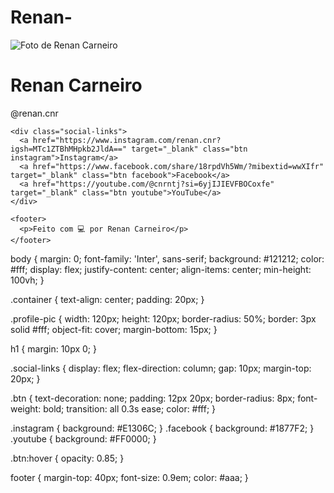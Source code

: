 # Renan-<!DOCTYPE html>
<html lang="pt-BR">
<head>
  <meta charset="UTF-8">
  <meta name="viewport" content="width=device-width, initial-scale=1">
  <title>Renan Carneiro | Redes Sociais</title>
  <link rel="stylesheet" href="style.css">
  <link rel="preconnect" href="https://fonts.googleapis.com">
  <link href="https://fonts.googleapis.com/css2?family=Inter:wght@400;700&display=swap" rel="stylesheet">
</head>
<body>
  <div class="container">
    <img src="renan.jpg" alt="Foto de Renan Carneiro" class="profile-pic">
    <h1>Renan Carneiro</h1>
    <p>@renan.cnr</p>

    <div class="social-links">
      <a href="https://www.instagram.com/renan.cnr?igsh=MTc1ZTBhMHpkb2JldA==" target="_blank" class="btn instagram">Instagram</a>
      <a href="https://www.facebook.com/share/18rpdVh5Wm/?mibextid=wwXIfr" target="_blank" class="btn facebook">Facebook</a>
      <a href="https://youtube.com/@cnrntj?si=6yjIJIEVFBOCoxfe" target="_blank" class="btn youtube">YouTube</a>
    </div>

    <footer>
      <p>Feito com 💻 por Renan Carneiro</p>
    </footer>
  </div>
</body>
</html>
body {
  margin: 0;
  font-family: 'Inter', sans-serif;
  background: #121212;
  color: #fff;
  display: flex;
  justify-content: center;
  align-items: center;
  min-height: 100vh;
}

.container {
  text-align: center;
  padding: 20px;
}

.profile-pic {
  width: 120px;
  height: 120px;
  border-radius: 50%;
  border: 3px solid #fff;
  object-fit: cover;
  margin-bottom: 15px;
}

h1 {
  margin: 10px 0;
}

.social-links {
  display: flex;
  flex-direction: column;
  gap: 10px;
  margin-top: 20px;
}

.btn {
  text-decoration: none;
  padding: 12px 20px;
  border-radius: 8px;
  font-weight: bold;
  transition: all 0.3s ease;
  color: #fff;
}

.instagram { background: #E1306C; }
.facebook  { background: #1877F2; }
.youtube   { background: #FF0000; }

.btn:hover {
  opacity: 0.85;
}

footer {
  margin-top: 40px;
  font-size: 0.9em;
  color: #aaa;
}
